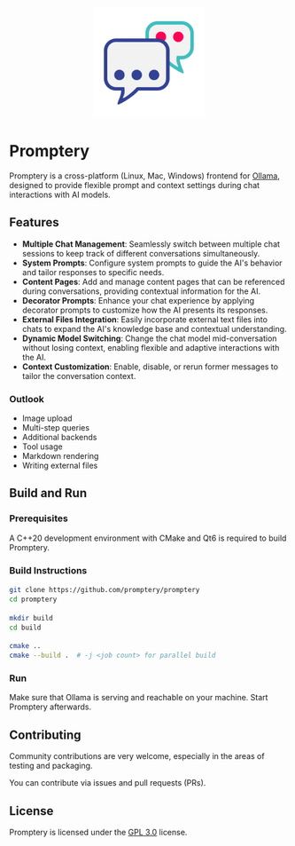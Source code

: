 <div align="center">
  <img alt="Promptery" src="packaging/icon.svg" width="200" />
</div>

# Promptery

Promptery is a cross-platform (Linux, Mac, Windows) frontend for
[Ollama](https://github.com/ollama/ollama), designed to provide flexible prompt
and context settings during chat interactions with AI models.

## Features

- **Multiple Chat Management**: Seamlessly switch between multiple chat sessions
  to keep track of different conversations simultaneously.
- **System Prompts**: Configure system prompts to guide the AI's behavior and
  tailor responses to specific needs.
- **Content Pages**: Add and manage content pages that can be referenced during
  conversations, providing contextual information for the AI.
- **Decorator Prompts**: Enhance your chat experience by applying decorator
  prompts to customize how the AI presents its responses.
- **External Files Integration**: Easily incorporate external text files into
  chats to expand the AI's knowledge base and contextual understanding.
- **Dynamic Model Switching**: Change the chat model mid-conversation without
  losing context, enabling flexible and adaptive interactions with the AI.
- **Context Customization**: Enable, disable, or rerun former messages to tailor
  the conversation context.

### Outlook

- Image upload
- Multi-step queries
- Additional backends
- Tool usage
- Markdown rendering
- Writing external files

## Build and Run

### Prerequisites

A C++20 development environment with CMake and Qt6 is required to build Promptery.

### Build Instructions

```bash
git clone https://github.com/promptery/promptery
cd promptery

mkdir build
cd build

cmake ..
cmake --build .  # -j <job count> for parallel build
```

### Run

Make sure that Ollama is serving and reachable on your machine. Start Promptery afterwards.

## Contributing

Community contributions are very welcome, especially in the areas of testing and
packaging.

You can contribute via issues and pull requests (PRs).

## License

Promptery is licensed under the [GPL 3.0](LICENSE) license.

